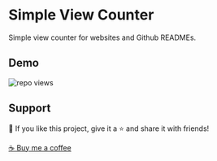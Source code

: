 # Simple View Counter

Simple view counter for websites and Github READMEs.

## Demo

<img title="repo views" src="https://freshidea.com/jonah/app/simple-view-counter">

## Support

💖 If you like this project, give it a ⭐ and share it with friends!

<a href="https://ko-fi.com/inyangukpong">☕ Buy me a coffee</a>
